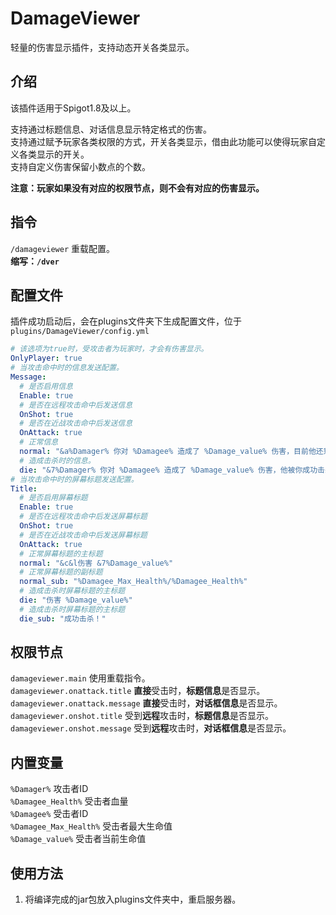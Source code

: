 # DamageViewer
轻量的伤害显示插件，支持动态开关各类显示。

## 介绍
该插件适用于Spigot1.8及以上。  

支持通过标题信息、对话信息显示特定格式的伤害。  
支持通过赋予玩家各类权限的方式，开关各类显示，借由此功能可以使得玩家自定义各类显示的开关。  
支持自定义伤害保留小数点的个数。

**注意：玩家如果没有对应的权限节点，则不会有对应的伤害显示。**
## 指令
`/damageviewer` 重载配置。  
**缩写：`/dver`**

## 配置文件
插件成功启动后，会在plugins文件夹下生成配置文件，位于 `plugins/DamageViewer/config.yml`  

```yaml
# 该选项为true时，受攻击者为玩家时，才会有伤害显示。
OnlyPlayer: true
# 当攻击命中时的信息发送配置。
Message:
  # 是否启用信息
  Enable: true
  # 是否在远程攻击命中后发送信息
  OnShot: true
  # 是否在近战攻击命中后发送信息
  OnAttack: true
  # 正常信息
  normal: "&a%Damager% 你对 %Damagee% 造成了 %Damage_value% 伤害，目前他还剩 %Damagee_Max_Health%/%Damagee_Health% 滴血"
  # 造成击杀时的信息。
  die: "&7%Damager% 你对 %Damagee% 造成了 %Damage_value% 伤害，他被你成功击杀了！"
# 当攻击命中时的屏幕标题发送配置。
Title:
  # 是否启用屏幕标题
  Enable: true
  # 是否在远程攻击命中后发送屏幕标题
  OnShot: true
  # 是否在近战攻击命中后发送屏幕标题
  OnAttack: true
  # 正常屏幕标题的主标题
  normal: "&c&l伤害 &7%Damage_value%"
  # 正常屏幕标题的副标题
  normal_sub: "%Damagee_Max_Health%/%Damagee_Health%"
  # 造成击杀时屏幕标题的主标题
  die: "伤害 %Damage_value%"
  # 造成击杀时屏幕标题的主标题
  die_sub: "成功击杀！"
```

## 权限节点
`damageviewer.main` 使用重载指令。  
`damageviewer.onattack.title` **直接**受击时，**标题信息**是否显示。  
`damageviewer.onattack.message` **直接**受击时，**对话框信息**是否显示。  
`damageviewer.onshot.title` 受到**远程**攻击时，**标题信息**是否显示。  
`damageviewer.onshot.message` 受到**远程**攻击时，**对话框信息**是否显示。  

## 内置变量
`%Damager%` 攻击者ID  
`%Damagee_Health%` 受击者血量  
`%Damagee%` 受击者ID  
`%Damagee_Max_Health%` 受击者最大生命值  
`%Damage_value%` 受击者当前生命值

## 使用方法
1. 将编译完成的jar包放入plugins文件夹中，重启服务器。

